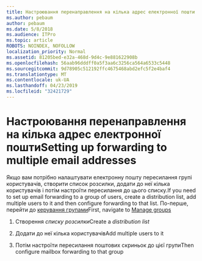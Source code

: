```yaml
---
title: Настроювання перенаправлення на кілька адрес електронної пошти
ms.author: pebaum
author: pebaum
ms.date: 5/8/2018
ms.audience: ITPro
ms.topic: article
ROBOTS: NOINDEX, NOFOLLOW
localization_priority: Normal
ms.assetid: 81205bed-e32a-468d-9d4c-9e881622908b
ms.openlocfilehash: 56aab96dddff0a5f3aa6c3256ca564a6533c5448
ms.sourcegitcommit: 9d78905c512192ffc4675468abd2efc5f2e4baf4
ms.translationtype: MT
ms.contentlocale: uk-UA
ms.lasthandoff: 04/23/2019
ms.locfileid: "32421729"
---
```

# <a name="setting-up-forwarding-to-multiple-email-addresses"></a><span data-ttu-id="68b6e-102">Настроювання перенаправлення на кілька адрес електронної пошти</span><span class="sxs-lookup"><span data-stu-id="68b6e-102">Setting up forwarding to multiple email addresses</span></span>

<span data-ttu-id="68b6e-103">Якщо вам потрібно налаштувати електронну пошту пересилання групі користувачів, створити список розсилки, додати до неї кілька користувачів і потім настроїти пересилання до цього списку.</span><span class="sxs-lookup"><span data-stu-id="68b6e-103">If you need to set up email forwarding to a group of users, create a distribution list, add multiple users to it and then configure forwarding to that list.</span></span> <span data-ttu-id="68b6e-104">По-перше, перейти до [керування групами](https://portal.office.com/adminportal/home#/groups)</span><span class="sxs-lookup"><span data-stu-id="68b6e-104">First, navigate to [Manage groups](https://portal.office.com/adminportal/home#/groups)</span></span>
  
1. <span data-ttu-id="68b6e-105">Створення *списку розсилки*</span><span class="sxs-lookup"><span data-stu-id="68b6e-105">Create a  *distribution list*</span></span> 
    
2. <span data-ttu-id="68b6e-106">Додати до неї кілька користувачів</span><span class="sxs-lookup"><span data-stu-id="68b6e-106">Add multiple users to it</span></span>
    
3. <span data-ttu-id="68b6e-107">Потім настроїти пересилання поштових скриньок до цієї групи</span><span class="sxs-lookup"><span data-stu-id="68b6e-107">Then configure mailbox forwarding to that group</span></span>
    

